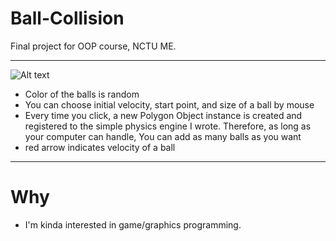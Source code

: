 # Ball-Collision
Final project for OOP course, NCTU ME.


******


![Alt text](https://github.com/Sciencethebird/Collision/blob/master/collision_demo_1.PNG)
- Color of the balls is random
- You can choose initial velocity, start point, and size of a ball by mouse
- Every time you click, a new Polygon Object instance is created and registered to the simple physics engine I wrote. Therefore, as long as your computer can handle, You can add as many balls as you want
- red arrow indicates velocity of a ball
****
# Why
- I'm kinda interested in game/graphics programming. 
